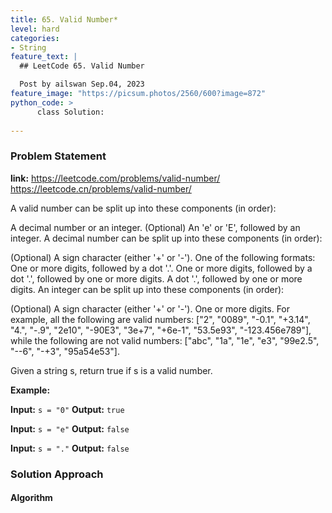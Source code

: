 ```yaml
---
title: 65. Valid Number*
level: hard
categories:
- String
feature_text: |
  ## LeetCode 65. Valid Number

  Post by ailswan Sep.04, 2023
feature_image: "https://picsum.photos/2560/600?image=872"
python_code: >
      class Solution:
     
---
```


### Problem Statement
**link:**
https://leetcode.com/problems/valid-number/
https://leetcode.cn/problems/valid-number/

A valid number can be split up into these components (in order):

A decimal number or an integer.
(Optional) An 'e' or 'E', followed by an integer.
A decimal number can be split up into these components (in order):

(Optional) A sign character (either '+' or '-').
One of the following formats:
One or more digits, followed by a dot '.'.
One or more digits, followed by a dot '.', followed by one or more digits.
A dot '.', followed by one or more digits.
An integer can be split up into these components (in order):

(Optional) A sign character (either '+' or '-').
One or more digits.
For example, all the following are valid numbers: ["2", "0089", "-0.1", "+3.14", "4.", "-.9", "2e10", "-90E3", "3e+7", "+6e-1", "53.5e93", "-123.456e789"], while the following are not valid numbers: ["abc", "1a", "1e", "e3", "99e2.5", "--6", "-+3", "95a54e53"].

Given a string s, return true if s is a valid number.

**Example:**

**Input:** `s = "0"`
**Output:** `true`

**Input:** `s = "e"`
**Output:** `false`

**Input:** `s = "."`
**Output:** `false`


### Solution Approach

 

#### Algorithm
 
